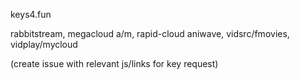 keys4.fun

rabbitstream, megacloud a/m, rapid-cloud
aniwave, vidsrc/fmovies, vidplay/mycloud

(create issue with relevant js/links for key request)
